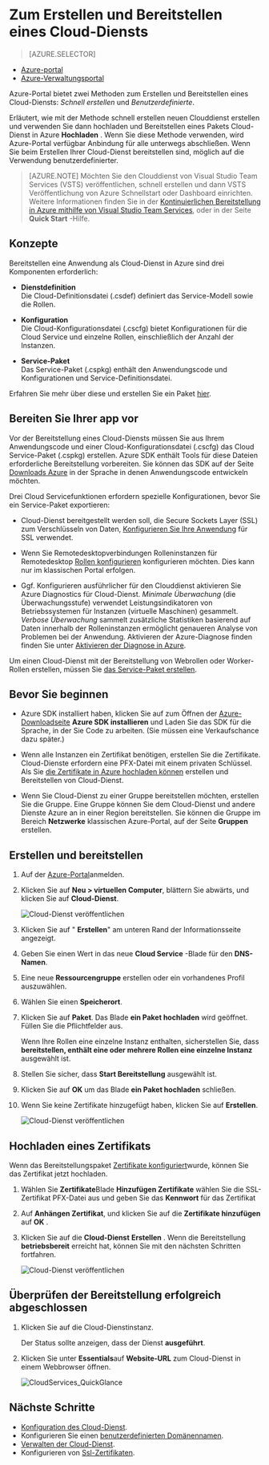 <properties
    pageTitle="Zum Erstellen und Bereitstellen eines Cloud-Diensts | Microsoft Azure"
    description="Informationen Sie zum Erstellen und Bereitstellen eines Cloud-Diensts mithilfe des Azure-Portals."
    services="cloud-services"
    documentationCenter=""
    authors="Thraka"
    manager="timlt"
    editor=""/>

<tags
    ms.service="cloud-services"
    ms.workload="tbd"
    ms.tgt_pltfrm="na"
    ms.devlang="na"
    ms.topic="article"
    ms.date="10/11/2016"
    ms.author="adegeo"/>




# <a name="how-to-create-and-deploy-a-cloud-service"></a>Zum Erstellen und Bereitstellen eines Cloud-Diensts

> [AZURE.SELECTOR]
- [Azure-portal](cloud-services-how-to-create-deploy-portal.md)
- [Azure-Verwaltungsportal](cloud-services-how-to-create-deploy.md)

Azure-Portal bietet zwei Methoden zum Erstellen und Bereitstellen eines Cloud-Diensts: *Schnell erstellen* und *Benutzerdefinierte*.

Erläutert, wie mit der Methode schnell erstellen neuen Clouddienst erstellen und verwenden Sie dann hochladen und Bereitstellen eines Pakets Cloud-Dienst in Azure **Hochladen** . Wenn Sie diese Methode verwenden, wird Azure-Portal verfügbar Anbindung für alle unterwegs abschließen. Wenn Sie beim Erstellen Ihrer Cloud-Dienst bereitstellen sind, möglich auf die Verwendung benutzerdefinierter.

> [AZURE.NOTE] Möchten Sie den Clouddienst von Visual Studio Team Services (VSTS) veröffentlichen, schnell erstellen und dann VSTS Veröffentlichung von Azure Schnellstart oder Dashboard einrichten. Weitere Informationen finden Sie in der [Kontinuierlichen Bereitstellung in Azure mithilfe von Visual Studio Team Services][TFSTutorialForCloudService], oder in der Seite **Quick Start** -Hilfe.

## <a name="concepts"></a>Konzepte
Bereitstellen eine Anwendung als Cloud-Dienst in Azure sind drei Komponenten erforderlich:

- **Dienstdefinition**  
  Die Cloud-Definitionsdatei (.csdef) definiert das Service-Modell sowie die Rollen.

- **Konfiguration**  
  Die Cloud-Konfigurationsdatei (.cscfg) bietet Konfigurationen für die Cloud Service und einzelne Rollen, einschließlich der Anzahl der Instanzen.

- **Service-Paket**  
  Das Service-Paket (.cspkg) enthält den Anwendungscode und Konfigurationen und Service-Definitionsdatei.

Erfahren Sie mehr über diese und erstellen Sie ein Paket [hier](cloud-services-model-and-package.md).

## <a name="prepare-your-app"></a>Bereiten Sie Ihrer app vor
Vor der Bereitstellung eines Cloud-Diensts müssen Sie aus Ihrem Anwendungscode und einer Cloud-Konfigurationsdatei (.cscfg) das Cloud Service-Paket (.cspkg) erstellen. Azure SDK enthält Tools für diese Dateien erforderliche Bereitstellung vorbereiten. Sie können das SDK auf der Seite [Downloads Azure](https://azure.microsoft.com/downloads/) in der Sprache in denen Anwendungscode entwickeln möchten.

Drei Cloud Servicefunktionen erfordern spezielle Konfigurationen, bevor Sie ein Service-Paket exportieren:

- Cloud-Dienst bereitgestellt werden soll, die Secure Sockets Layer (SSL) zum Verschlüsseln von Daten, [Konfigurieren Sie Ihre Anwendung](cloud-services-configure-ssl-certificate-portal.md#modify) für SSL verwendet.

- Wenn Sie Remotedesktopverbindungen Rolleninstanzen für Remotedesktop [Rollen konfigurieren](cloud-services-role-enable-remote-desktop.md) konfigurieren möchten. Dies kann nur im klassischen Portal erfolgen.

- Ggf. Konfigurieren ausführlicher für den Clouddienst aktivieren Sie Azure Diagnostics für Cloud-Dienst. *Minimale Überwachung* (die Überwachungsstufe) verwendet Leistungsindikatoren von Betriebssystemen für Instanzen (virtuelle Maschinen) gesammelt. *Verbose Überwachung* sammelt zusätzliche Statistiken basierend auf Daten innerhalb der Rolleninstanzen ermöglicht genaueren Analyse von Problemen bei der Anwendung. Aktivieren der Azure-Diagnose finden finden Sie unter [Aktivieren der Diagnose in Azure](cloud-services-dotnet-diagnostics.md).

Um einen Cloud-Dienst mit der Bereitstellung von Webrollen oder Worker-Rollen erstellen, müssen Sie [das Service-Paket erstellen](cloud-services-model-and-package.md#servicepackagecspkg).

## <a name="before-you-begin"></a>Bevor Sie beginnen

- Azure SDK installiert haben, klicken Sie auf zum Öffnen der [Azure-Downloadseite](https://azure.microsoft.com/downloads/) **Azure SDK installieren** und Laden Sie das SDK für die Sprache, in der Sie Code zu arbeiten. (Sie müssen eine Verkaufschance dazu später.)

- Wenn alle Instanzen ein Zertifikat benötigen, erstellen Sie die Zertifikate. Cloud-Dienste erfordern eine PFX-Datei mit einem privaten Schlüssel. Als Sie [die Zertifikate in Azure hochladen können]() erstellen und Bereitstellen von Cloud-Dienst.

- Wenn Sie Cloud-Dienst zu einer Gruppe bereitstellen möchten, erstellen Sie die Gruppe. Eine Gruppe können Sie dem Cloud-Dienst und andere Dienste Azure an in einer Region bereitstellen. Sie können die Gruppe im Bereich **Netzwerke** klassischen Azure-Portal, auf der Seite **Gruppen** erstellen.


## <a name="create-and-deploy"></a>Erstellen und bereitstellen

1. Auf der [Azure-Portal](https://portal.azure.com/)anmelden.
2. Klicken Sie auf **Neu > virtuellen Computer**, blättern Sie abwärts, und klicken Sie auf **Cloud-Dienst**.

    ![Cloud-Dienst veröffentlichen](media/cloud-services-how-to-create-deploy-portal/create-cloud-service.png)

3. Klicken Sie auf " **Erstellen**" am unteren Rand der Informationsseite angezeigt. 
4. Geben Sie einen Wert in das neue **Cloud Service** -Blade für den **DNS-Namen**.
5. Eine neue **Ressourcengruppe** erstellen oder ein vorhandenes Profil auszuwählen.
6. Wählen Sie einen **Speicherort**.
7. Klicken Sie auf **Paket**. Das Blade **ein Paket hochladen** wird geöffnet. Füllen Sie die Pflichtfelder aus.  

     Wenn Ihre Rollen eine einzelne Instanz enthalten, sicherstellen Sie, dass **bereitstellen, enthält eine oder mehrere Rollen eine einzelne Instanz** ausgewählt ist.

8. Stellen Sie sicher, dass **Start Bereitstellung** ausgewählt ist.
9. Klicken Sie auf **OK** um das Blade **ein Paket hochladen** schließen.
10. Wenn Sie keine Zertifikate hinzugefügt haben, klicken Sie auf **Erstellen**.

    ![Cloud-Dienst veröffentlichen](media/cloud-services-how-to-create-deploy-portal/select-package.png)

## <a name="upload-a-certificate"></a>Hochladen eines Zertifikats

Wenn das Bereitstellungspaket [Zertifikate konfiguriert](cloud-services-configure-ssl-certificate-portal.md#modify)wurde, können Sie das Zertifikat jetzt hochladen.

1. Wählen Sie **Zertifikate**Blade **Hinzufügen Zertifikate** wählen Sie die SSL-Zertifikat PFX-Datei aus und geben Sie das **Kennwort** für das Zertifikat
2. Auf **Anhängen Zertifikat**, und klicken Sie auf die **Zertifikate hinzufügen** auf **OK** .
3. Klicken Sie auf die **Cloud-Dienst** **Erstellen** . Wenn die Bereitstellung **betriebsbereit** erreicht hat, können Sie mit den nächsten Schritten fortfahren.

    ![Cloud-Dienst veröffentlichen](media/cloud-services-how-to-create-deploy-portal/attach-cert.png)


## <a name="verify-your-deployment-completed-successfully"></a>Überprüfen der Bereitstellung erfolgreich abgeschlossen

1. Klicken Sie auf die Cloud-Dienstinstanz.

    Der Status sollte anzeigen, dass der Dienst **ausgeführt**.

2. Klicken Sie unter **Essentials**auf **Website-URL** zum Cloud-Dienst in einem Webbrowser öffnen.

    ![CloudServices_QuickGlance](./media/cloud-services-how-to-create-deploy-portal/running.png)


[TFSTutorialForCloudService]: http://go.microsoft.com/fwlink/?LinkID=251796

## <a name="next-steps"></a>Nächste Schritte

* [Konfiguration des Cloud-Dienst](cloud-services-how-to-configure-portal.md).
* Konfigurieren Sie einen [benutzerdefinierten Domänennamen](cloud-services-custom-domain-name-portal.md).
* [Verwalten der Cloud-Dienst](cloud-services-how-to-manage-portal.md).
* Konfigurieren von [Ssl-Zertifikaten](cloud-services-configure-ssl-certificate-portal.md).
